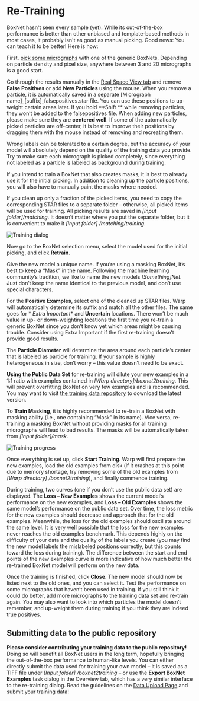 # Re-Training

BoxNet hasn't seen every sample (yet). While its out-of-the-box performance is better
than other unbiased and template-based methods in most cases, it probably isn't as good
as manual picking. Good news: You can teach it to be better! Here is how:

First, [pick some micrographs](http://www.warpem.com/warp/?page_id=135) with one of the
generic BoxNets. Depending on particle density and pixel size, anywhere between 3 and 20
micrographs is a good start.

Go through the results manually in
the [Real Space View tab](http://www.warpem.com/warp/?page_id=121) and remove **False
Positives** or add **New Particles** using the mouse. When you remove a particle, it is
automatically saved in a separate \[Micrograph name\]_\[suffix\]_falsepositives.star
file. You can use these positions to up-weight certain areas later. If you hold **Shift
** while removing particles, they won’t be added to the falsepositives file. When adding
new particles, please make sure they are **centered well**. If some of the automatically
picked particles are off-center, it is best to improve their positions by dragging them
with the mouse instead of removing and recreating them.

Wrong labels can be tolerated to a certain degree, but the accuracy of your model will
absolutely depend on the quality of the training data you provide. Try to make sure each
micrograph is picked completely, since everything not labeled as a particle is labeled
as background during training.

If you intend to train a BoxNet that also creates masks, it is best to already use it
for the initial picking. In addition to cleaning up the particle positions, you will
also have to manually paint the masks where needed.

If you clean up only a fraction of the picked items, you need to copy the corresponding
STAR files to a separate folder – otherwise, all picked items will be used for training.
All picking results are saved in _[Input folder]/matching_. It doesn’t matter where you
put the separate folder, but it is convenient to make it _[Input folder]
/matching/training_.

![Training dialog](http://www.warpem.com/warp/wp-content/uploads/2018/06/warp_training3.png)

Now go to the BoxNet selection menu, select the model used for the initial picking, and
click **Retrain**.

Give the new model a unique name. If you’re using a masking BoxNet, it’s best to keep a
“Mask” in the name. Following the machine learning community’s tradition, we like to
name the new models _[Something]Net_. Just don’t keep the name identical to the previous
model, and don’t use special characters.

For the **Positive Examples**, select one of the cleaned up STAR files. Warp will
automatically determine its suffix and match all the other files. The same goes for *
*Extra Important** and **Uncertain** locations. There won’t be much value in up- or
down-weighting locations the first time you re-train a generic BoxNet since you don’t
know yet which areas might be causing trouble. Consider using Extra Important if the
first re-training doesn’t provide good results.

The **Particle Diameter** will determine the area around each particle’s center that is
labeled as particle for training. If your sample is highly heterogeneous in size, don’t
worry – this value doesn’t need to be exact.

**Using the Public Data Set** for re-training will dilute your new examples in a 1:1
ratio with examples contained in _[Warp directory]/boxnet2training_. This will prevent
overfitting BoxNet on very few examples and is recommended. You may want to
visit [the training data repository](http://boxnet.warpem.com/trainingdata/) to download
the latest version.

To **Train Masking**, it is highly recommended to re-train a BoxNet with masking
ability (i.e., one containing “Mask” in its name). Vice versa, re-training a masking
BoxNet without providing masks for all training micrographs will lead to bad results.
The masks will be automatically taken from _[Input folder]/mask_.

![Training progress](http://www.warpem.com/warp/wp-content/uploads/2018/06/warp_training.gif)

Once everything is set up, click **Start Training**. Warp will first prepare the new
examples, load the old examples from disk (if it crashes at this point due to memory
shortage, try removing some of the old examples from _[Warp directory]
/boxnet2training_), and finally commence training.

During training, two curves (one if you don’t use the public data set) are displayed.
The **Loss – New Examples** shows the current model’s performance on the new examples,
and **Loss – Old Examples** shows the same model’s performance on the public data set.
Over time, the loss metric for the new examples should decrease and approach that for
the old examples. Meanwhile, the loss for the old examples should oscillate around the
same level. It is very well possible that the loss for the new examples never reaches
the old examples benchmark. This depends highly on the difficulty of your data and the
quality of the labels you create (you may find the new model labels the mislabeled
positions correctly, but this counts toward the loss during training). The difference
between the start and end points of the new examples curve is more indicative of how
much better the re-trained BoxNet model will perform on the new data.

Once the training is finished, click **Close**. The new model should now be listed next
to the old ones, and you can select it. Test the performance on some micrographs that
haven’t been used in training. If you still think it could do better, add more
micrographs to the training data set and re-train again. You may also want to look into
which particles the model doesn’t remember, and up-weight them during training if you
think they are indeed true positives.

## Submitting data to the public repository

**Please consider contributing your training data to the public repository!** Doing so
will benefit all BoxNet users in the long term, hopefully bringing the out-of-the-box
performance to human-like levels. You can either directly submit the data used for
training your own model – it is saved as a TIFF file under _[Input folder]
/boxnet2training_ – or use the **Export BoxNet Examples** task dialog in the Overview
tab, which has a very similar interface to the re-training dialog. Read the guidelines
on the [Data Upload Page](http://www.warpem.com/warp/?page_id=72) and submit your
training data!
